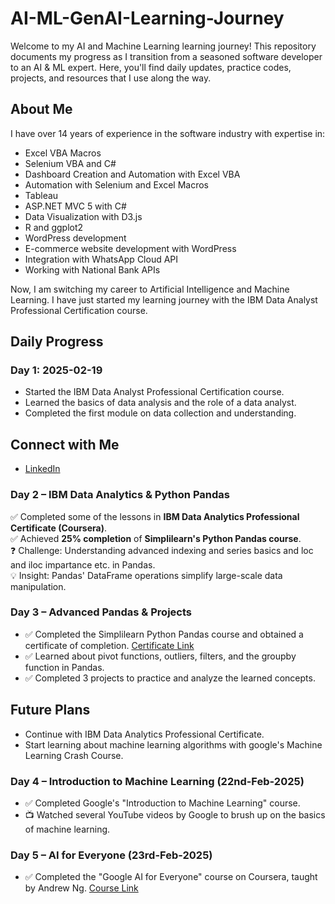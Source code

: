 # AI-ML-GenAI-Learning-Journey

Welcome to my AI and Machine Learning learning journey! This repository documents my progress as I transition from a seasoned software developer to an AI & ML expert. Here, you'll find daily updates, practice codes, projects, and resources that I use along the way.

## About Me

I have over 14 years of experience in the software industry with expertise in:
- Excel VBA Macros
- Selenium VBA and C#
- Dashboard Creation and Automation with Excel VBA
- Automation with Selenium and Excel Macros
- Tableau
- ASP.NET MVC 5 with C#
- Data Visualization with D3.js
- R and ggplot2
- WordPress development
- E-commerce website development with WordPress
- Integration with WhatsApp Cloud API
- Working with National Bank APIs

Now, I am switching my career to Artificial Intelligence and Machine Learning. I have just started my learning journey with the IBM Data Analyst Professional Certification course.

## Daily Progress

### Day 1: 2025-02-19
- Started the IBM Data Analyst Professional Certification course.
- Learned the basics of data analysis and the role of a data analyst.
- Completed the first module on data collection and understanding.


## Connect with Me

- [LinkedIn](https://www.linkedin.com/in/ramakrishna-aiml)

### Day 2 – IBM Data Analytics & Python Pandas
✅ Completed some of the lessons in **IBM Data Analytics Professional Certificate (Coursera)**.  
✅ Achieved **25% completion** of **Simplilearn's Python Pandas course**.  
❓ Challenge: Understanding advanced indexing and series basics and loc and iloc impartance etc. in Pandas.  
💡 Insight: Pandas' DataFrame operations simplify large-scale data manipulation.

### Day 3 – Advanced Pandas & Projects
- ✅ Completed the Simplilearn Python Pandas course and obtained a certificate of completion. [Certificate Link](https://certificates.simplicdn.net/share/7942221_82198091740179698778.pdf)
- ✅ Learned about pivot functions, outliers, filters, and the groupby function in Pandas.
- ✅ Completed 3 projects to practice and analyze the learned concepts.

## Future Plans
- Continue with IBM Data Analytics Professional Certificate.
- Start learning about machine learning algorithms with google's Machine Learning Crash Course.

### Day 4 – Introduction to Machine Learning (22nd-Feb-2025)
- ✅ Completed Google's "Introduction to Machine Learning" course.
- 📺 Watched several YouTube videos by Google to brush up on the basics of machine learning.

### Day 5 – AI for Everyone (23rd-Feb-2025)
- ✅ Completed the "Google AI for Everyone" course on Coursera, taught by Andrew Ng. [Course Link](https://www.coursera.org/learn/ai-for-everyone)

